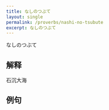 ```yaml
---
title: なしのつぶて
layout: single
permalink: /proverbs/nashi-no-tsubute
excerpt: なしのつぶて
---
```


なしのつぶて

## 解释

石沉大海

## 例句

